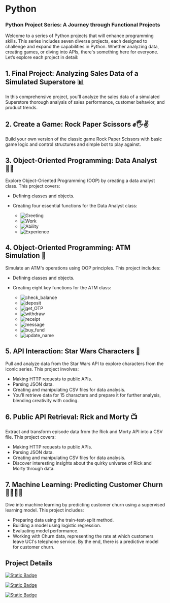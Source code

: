 # Python

### Python Project Series: A Journey through Functional Projects
Welcome to a series of Python projects that will enhance programming skills. This series includes seven diverse projects, each designed to challenge and expand the capabilities in Python. Whether analyzing data, creating games, or diving into APIs, there's something here for everyone. Let’s explore each project in detail:

## 1. Final Project: Analyzing Sales Data of a Simulated Superstore  📊


In this comprehensive project, you'll analyze the sales data of a simulated Superstore thorough analysis of sales performance, customer behavior, and product trends.


## 2. Create a Game:  Rock Paper Scissors ✊🖐️✌️


Build your own version of the classic game Rock Paper Scissors with basic game logic and control structures and simple bot to play against.

## 3. Object-Oriented Programming: Data Analyst 🧑‍💻

Explore Object-Oriented Programming (OOP) by creating a data analyst class. This project covers:

- Defining classes and objects.
- Creating four essential functions for the Data Analyst class:
  
    - ![Greeting](https://img.shields.io/badge/Greeting%20--%20Introduces%20yourself%20-%20%09%23aec6cf)
    - ![Work ](https://img.shields.io/badge/Work%20--%20currently%20work%20position%20and%20company%20name%20-%20%09%2391a3b0)
    - ![Ability](https://img.shields.io/badge/Ability%3A%20Skills%20for%20data%20analyst%20-%20%09%23708090)
    - ![Experience](https://img.shields.io/badge/Experience%20--%20work%20experience%20%20-%20%09%09%23778899)


## 4. Object-Oriented Programming: ATM Simulation 💸

Simulate an ATM's operations using OOP principles. This project includes:
- Defining classes and objects.
- Creating eight key functions for the ATM class:
  
    - ![check_balance](https://img.shields.io/badge/check__balance%20--%20Checks%20the%20account%20balance%20-%20%09%234067b9)
    - ![deposit](https://img.shields.io/badge/deposit%20--%20Handles%20deposits.%20-%20%09%234067b9)
    - ![get_OTP](https://img.shields.io/badge/get__OTP%20--%20Generates%20a%20one%20time%20password%20-%20%238cb3ee)
    - ![withdraw](https://img.shields.io/badge/withdraw%20--%20Manages%20withdrawals%20-%20%09%238cb3ee)
    - ![receipt](https://img.shields.io/badge/receipt%20--%20Provides%20transaction%20receipts%20-%09%23007889)
    - ![message](https://img.shields.io/badge/message%20--%20News%2C%20update%20notification%20from%20Bank%20-%09%23007889)
    - ![buy_fund](https://img.shields.io/badge/buy__fund%20--%20Fund%20purchasing%20-%09%23006666)
    - ![update_name](https://img.shields.io/badge/update__name%20--%20Updates%20the%20account%20holder's%20name.%20-%09%23006666)


## 5. API Interaction: Star Wars Characters 🌌

Pull and analyze data from the Star Wars API to explore characters from the iconic series. This project involves:

- Making HTTP requests to public APIs.
- Parsing JSON data.
- Creating and manipulating CSV files for data analysis.
- You’ll retrieve data for 15 characters and prepare it for further analysis, blending creativity with coding.

## 6. Public API Retrieval: Rick and Morty 📺

Extract and transform episode data from the Rick and Morty API into a CSV file. This project covers:

- Making HTTP requests to public APIs.
- Parsing JSON data.
- Creating and manipulating CSV files for data analysis.
- Discover interesting insights about the quirky universe of Rick and Morty through data.

## 7. Machine Learning: Predicting Customer Churn 🙆‍♀️🙅‍♀️

Dive into machine learning by predicting customer churn using a supervised learning model. This project includes:

- Preparing data using the train-test-split method.
- Building a model using logistic regression.
- Evaluating model performance.
- Working with Churn data, representing the rate at which customers leave UCI's telephone service. By the end, there is a predictive model for customer churn.

## Project Details

[![Static Badge](https://img.shields.io/badge/Project%3A%20Analyzing%20Sales%20Data%20of%20a%20Simulated%20Superstore%20-%09%23969044?style=for-the-badge)
](https://datalore.jetbrains.com/notebook/Kuvbu9MwXlqkq0Yuog7IHD/CUhnCpTDmyJUpSowiJllkj)

[![Static Badge](https://img.shields.io/badge/Project%3A%20Rock%20Paper%20Scissors%20Game%20and%20OOP:%20Data%20Analyst%20-%20%09%23cb6843?style=for-the-badge)
](https://colab.research.google.com/drive/1ksyVBtLVBhDJjW7dQyEVgtPkAm7lcxxr?authuser=1#scrollTo=Yo6R7eUd70TZ)

[![Static Badge](https://img.shields.io/badge/Project%3A%20OOP:ATM%2C%20API%20and%20Machine%20Learning%20-%20%09%09%2359392b?style=for-the-badge)
](https://colab.research.google.com/drive/1pZsAwZ34cTlsnrC4et3VAXCq2N4urVrX?authuser=1#scrollTo=bsLTb8ORsZ2A&uniqifier=1)
